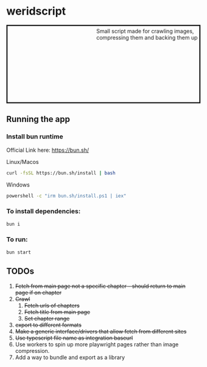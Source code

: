 # weridscript

<marquee
  direction="down"
  width="100%"
  height="200"
  behavior="alternate"
  style="border:solid">
<marquee behavior="alternate">Small script made for crawling images,<br>compressing them and backing them up</marquee>
</marquee>

## Running the app

### Install bun runtime

Official Link here: https://bun.sh/

Linux/Macos

```bash
curl -fsSL https://bun.sh/install | bash
```

Windows

```bash
powershell -c "irm bun.sh/install.ps1 | iex"
```

### To install dependencies:

```bash
bun i
```

### To run:

```bash
bun start
```

## TODOs

1. ~~Fetch from main page not a specific chapter - should return to main page if on chapter~~
2. ~~Crawl~~
   1. ~~Fetch urls of chapters~~
   2. ~~Fetch title from main page~~
   3. ~~Set chapter range~~
3. ~~export to different formats~~
4. ~~Make a generic interface/drivers that allow fetch from different sites~~
5. ~~Use typescript file name as integration baseurl~~
6. Use workers to spin up more playwright pages rather than image compression.
7. Add a way to bundle and export as a library
